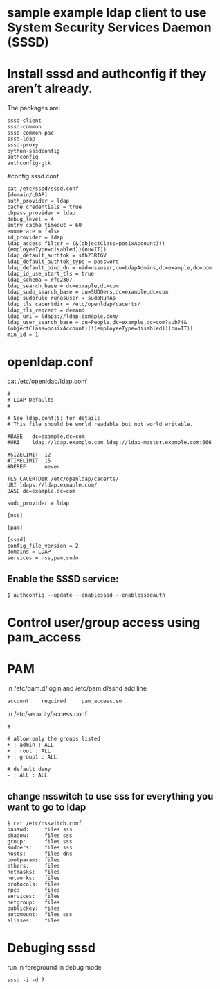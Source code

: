 # sample example ldap client to use System Security Services Daemon (SSSD)  

# Install sssd and authconfig if they aren’t already. 
The packages are:
```
sssd-client
sssd-common
sssd-common-pac
sssd-ldap
sssd-proxy
python-sssdconfig
authconfig
authconfig-gtk
```


#config sssd.conf
```
cat /etc/sssd/sssd.conf 
[domain/LDAP]
auth_provider = ldap
cache_credentials = true
chpass_provider = ldap
debug_level = 4
entry_cache_timeout = 60
enumerate = false
id_provider = ldap
ldap_access_filter = (&(objectClass=posixAccount)(!(employeeType=disabled))(ou=IT))
ldap_default_authtok = sfh23RIGV
ldap_default_authtok_type = password
ldap_default_bind_dn = uid=nssuser,ou=LdapAdmins,dc=example,dc=com
ldap_id_use_start_tls = true
ldap_schema = rfc2307
ldap_search_base = dc=exmaple,dc=com
ldap_sudo_search_base = ou=SUDOers,dc=example,dc=com
ldap_sudorule_runasuser = sudoRunAs
ldap_tls_cacertdir = /etc/openldap/cacerts/
ldap_tls_reqcert = demand
ldap_uri = ldaps://ldap.exmaple.com/
ldap_user_search_base = ou=People,dc=example,dc=com?sub?(&(objectClass=posixAccount)(!(employeeType=disabled))(ou=IT))
min_id = 1
```

# openldap.conf
cat /etc/openldap/ldap.conf
``` 
#
# LDAP Defaults
#

# See ldap.conf(5) for details
# This file should be world readable but not world writable.

#BASE	dc=example,dc=com
#URI	ldap://ldap.example.com ldap://ldap-master.example.com:666

#SIZELIMIT	12
#TIMELIMIT	15
#DEREF		never

TLS_CACERTDIR /etc/openldap/cacerts/
URI ldaps://ldap.exmaple.com/
BASE dc=example,dc=com

sudo_provider = ldap

[nss]

[pam]

[sssd]
config_file_version = 2
domains = LDAP
services = nss,pam,sudo
```

## Enable the SSSD service:
````
$ authconfig --update --enablesssd --enablesssdauth
````

# Control user/group access using pam_access
# PAM
in /etc/pam.d/login and /etc/pam.d/sshd add line 
```
account    required     pam_access.so
```
in /etc/security/access.conf 

```
#

# allow only the groups listed
+ : admin : ALL
+ : root : ALL
+ : group1 : ALL

# default deny
- : ALL : ALL
```

## change nsswitch to use sss for everything you want to  go to ldap
````
$ cat /etc/nsswitch.conf
passwd:     files sss
shadow:     files sss
group:      files sss
sudoers:    files sss
hosts:      files dns
bootparams: files
ethers:     files
netmasks:   files
networks:   files
protocols:  files
rpc:        files
services:   files
netgroup:   files
publickey:  files
automount:  files sss
aliases:    files
````

# Debuging sssd
run in foreground in debug mode

```
sssd -i -d 7
```
